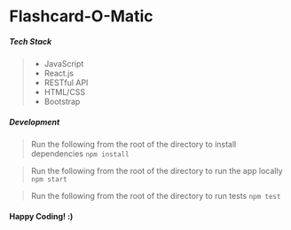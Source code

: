 # Flashcard-O-Matic 


##### Tech Stack
> * JavaScript
> * React.js
> * RESTful API
> * HTML/CSS
> * Bootstrap



##### Development
> Run the following from the root of the directory to install dependencies
>  ```npm install ```

> Run the following from the root of the directory to run the app locally
>  ``` npm start```

> Run the following from the root of the directory to run tests
>  ```npm test```


#### Happy Coding! :)
